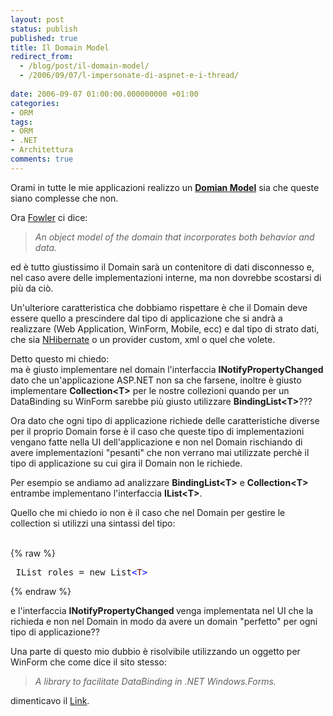```yaml
---
layout: post
status: publish
published: true
title: Il Domain Model
redirect_from: 
  - /blog/post/il-domain-model/
  - /2006/09/07/l-impersonate-di-aspnet-e-i-thread/
  
date: 2006-09-07 01:00:00.000000000 +01:00
categories:
- ORM
tags:
- ORM
- .NET
- Architettura
comments: true
---
```

<p><span>Orami in tutte le mie applicazioni realizzo un <a onclick="blankUrl(this.href); return false;" href="http://martinfowler.com/eaacatalog/domainmodel.html"><strong>Domian Model</strong></a> sia che queste siano complesse che non. </span></p>
<p>Ora <a onclick="blankUrl(this.href); return false;" href="http://www.martinfowler.com/">Fowler</a> ci dice:</p>
<blockquote>
<p><i>An object model of the domain that incorporates both behavior and data.</i></p>
</blockquote>
<p>ed &egrave; tutto giustissimo il Domain sar&agrave; un contenitore di dati disconnesso e, nel caso avere delle implementazioni interne, ma non dovrebbe scostarsi di pi&ugrave; da ci&ograve;.</p>
<p>Un'ulteriore caratteristica che dobbiamo rispettare &egrave; che il Domain deve essere quello a prescindere dal tipo di applicazione che si andr&agrave; a realizzare (Web Application, WinForm, Mobile, ecc) e dal tipo di strato dati, che sia <a onclick="blankUrl(this.href); return false;" href="http://www.hibernate.org/343.html">NHibernate</a> o un provider custom, xml o quel che volete.</p>
<p>Detto questo mi chiedo: <br />
ma &egrave; giusto implementare nel domain l'interfaccia <strong>INotifyPropertyChanged</strong> dato che un'applicazione ASP.NET non sa che farsene, inoltre &egrave; giusto implementare <strong>Collection&lt;T&gt;</strong> per le nostre collezioni quando per un DataBinding su WinForm sarebbe pi&ugrave; giusto utilizzare <strong>BindingList&lt;T&gt;</strong>???</p>
<p>Ora dato che ogni tipo di applicazione richiede delle caratteristiche diverse per il proprio Domain forse &egrave; il caso che queste tipo di implementazioni vengano fatte nella UI dell'applicazione e non nel Domain rischiando di avere implementazioni &quot;pesanti&quot; che non verrano mai utilizzate perch&egrave; il tipo di applicazione su cui gira il Domain non le richiede.</p>
<p>Per esempio se andiamo ad analizzare <strong>BindingList&lt;T&gt;</strong> e <strong>Collection&lt;T&gt;</strong> entrambe implementano l'interfaccia <strong>IList&lt;T&gt;</strong>.</p>
<p>Quello che mi chiedo io non &egrave; il caso che nel Domain per gestire le collection si utilizzi una sintassi del tipo:</p>
<div class="codeboxheader">&nbsp;</div>
<div class="codebox">
{% raw %}<pre>
 IList roles = new List<span style="color: rgb(0, 0, 255);">&lt;</span><span style="color: rgb(128, 0, 0);">T</span><span style="color: rgb(0, 0, 255);">&gt;</span> 
</pre>{% endraw %}
</div>
<p>e l'interfaccia <strong>INotifyPropertyChanged </strong>venga implementata nel UI che la richieda e non nel Domain in modo da avere un domain &quot;perfetto&quot; per ogni tipo di applicazione??</p>
<p>Una parte di questo mio dubbio &egrave; risolvibile utilizzando un oggetto per WinForm che come dice il sito stesso:</p>
<blockquote>
<p><em>A library to facilitate DataBinding in .NET Windows.Forms.</em></p>
</blockquote>
<p>dimenticavo il <a onclick="blankUrl(this.href); return false;" href="http://sourceforge.net/projects/objectviews">Link</a>.</p>
<p>&nbsp;</p>
